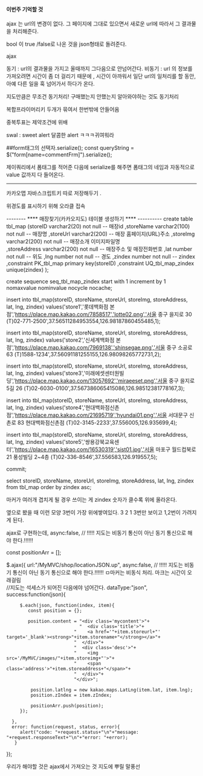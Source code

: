 #### 이번주 기억할 것


ajax 는 url의 변경이 없다.
그 페이지에 그대로 있으면서 새로운  url에 따라서 그 결과물을 처리해준다.

bool 이 true /false로 나온 것을 json형태로 돌려준다.

ajax

동기  : url의 결과물을 가지고 올때까지 그다음으로 안넘어간다.
비동기 : url 의 정보를 가져오려면 시간이 좀 더 걸리기 때문에 , 시간이 아까워서 일단 url의 일처리를 할 동안,
	아예 다른 일을 훅 넘어가서 하다가 온다.

지도만큼은 무조건 동기처리! 구매했는지 안했는지 알아와야하는 것도 동기처리

복합프라이머리키
두개가 묶여서 한번밖에 안들어옴

중복투표는 제약조건에 위배

swal : sweet alert 달콤한 alert ㅋㅋㅋ귀여워라


##form태그의 선택자.serialize();
const queryString = $("form[name=commentFrm]").serialize();

제이쿼리에서 폼태그를 적어준 다음에 serialize를 해주면 폼태그의 네임과 자동적으로 value 값까지 다 들어온다.



----------------------------------------------------------------------
카카오맵 자바스크립트키 따로 저장해두기 .


위경도를 표시하기 위해 오라클 접속


-------- **** 매장찾기(카카오지도) 테이블 생성하기 **** ----------
create table tbl_map 
(storeID       varchar2(20) not null   --  매장id
,storeName     varchar2(100) not null  --  매장명
,storeUrl      varchar2(200)            -- 매장 홈페이지(URL)주소
,storeImg      varchar2(200) not null   -- 매장소개 이미지파일명  
,storeAddress  varchar2(200) not null   -- 매장주소 및 매장전화번호
,lat           number not null          -- 위도
,lng           number not null          -- 경도 
,zindex        number not null          -- zindex 
,constraint PK_tbl_map primary key(storeID)
,constraint UQ_tbl_map_zindex unique(zindex)
);

create sequence seq_tbl_map_zindex
start with 1
increment by 1
nomaxvalue
nominvalue
nocycle
nocache;

insert into tbl_map(storeID, storeName, storeUrl, storeImg, storeAddress, lat, lng, zindex)
values('store1','롯데백화점 본점','https://place.map.kakao.com/7858517','lotte02.png','서울 중구 을지로 30 (T)02-771-2500',37.56511284953554,126.98187860455485,1);

insert into tbl_map(storeID, storeName, storeUrl, storeImg, storeAddress, lat, lng, zindex)
values('store2','신세계백화점 본점','https://place.map.kakao.com/7969138','shinsegae.png','서울 중구 소공로 63 (T)1588-1234',37.56091181255155,126.98098265772731,2);

insert into tbl_map(storeID, storeName, storeUrl, storeImg, storeAddress, lat, lng, zindex)
values('store3','미래에셋센터원빌딩','https://place.map.kakao.com/13057692','miraeeset.png','서울 중구 을지로5길 26 (T)02-6030-0100',37.567386065415086,126.98512381778167,3);

insert into tbl_map(storeID, storeName, storeUrl, storeImg, storeAddress, lat, lng, zindex)
values('store4','현대백화점신촌점','https://place.map.kakao.com/21695719','hyundai01.png','서울 서대문구 신촌로 83 현대백화점신촌점 (T)02-3145-2233',37.556005,126.935699,4);

insert into tbl_map(storeID, storeName, storeUrl, storeImg, storeAddress, lat, lng, zindex)
values('store5','쌍용강북교육센터','https://place.map.kakao.com/16530319','sist01.jpg','서울 마포구 월드컵북로 21 풍성빌딩 2~4층 (T)02-336-8546',37.556583,126.919557,5);

commit; 

select storeID, storeName, storeUrl, storeImg, storeAddress, lat, lng, zindex
from tbl_map
order by zindex asc;




마커가 여러개 겹치게 될 경우 쓰이는 게 zindex
숫자가 클수록 위에 올라온다.

옆으로 봤을 때 이런 모양 3번이 가장 위에쌓여있다.
3
2
1
3번만 보이고 1,2번이 가려지게 된다.


ajax로 구현하는데,
async:false, // !!!!! 지도는 비동기 통신이 아닌 동기 통신으로 해야 한다.!!!!!!



 const positionArr = [];
   
   $.ajax({
      url:"/MyMVC/shop/locationJSON.up",
      async:false, // !!!!! 지도는 비동기 통신이 아닌 동기 통신으로 해야 한다.!!!!!! ㅁ마커는 비동식 처리.  마크는 시간이 오래걸림  
      //지도는 석세스가 되어진 다음에야 넘어간다.
      dataType:"json",
      success:function(json){
         
         $.each(json, function(index, item){
            const position = {};
            
            position.content = "<div class='mycontent'>"+ 
                               "  <div class='title'>"+ 
                             "    <a href='"+item.storeurl+"' target='_blank'><strong>"+item.storename+"</strong></a>"+  
                             "  </div>"+
                             "  <div class='desc'>"+ 
                             "    <img src='/MyMVC/images/"+item.storeimg+"'>"+  
                             "    <span class='address'>"+item.storeaddress+"</span>"+ 
                             "  </div>"+ 
                             "</div>";
                             
             position.latlng = new kakao.maps.LatLng(item.lat, item.lng);
             position.zIndex = item.zIndex;
            
             positionArr.push(position);
         });
         
      },
      error: function(request, status, error){
         alert("code: "+request.status+"\n"+"message: "+request.responseText+"\n"+"error: "+error);
       }

   });


우리가 해야할 것은 ajax에서 가져오는 것
지도에 뿌릴 말풍선 


